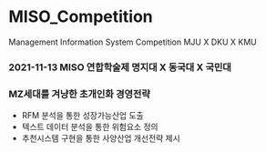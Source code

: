 # MISO_Competition
Management Information System Competition MJU X DKU X KMU

### 2021-11-13 MISO 연합학술제  명지대 X 동국대 X 국민대

### MZ세대를 겨냥한 초개인화 경영전략
- RFM 분석을 통한 성장가능산업 도출
- 텍스트 데이터 분석을 통한 위험요소 정의
- 추천시스템 구현을 통한 사양산업 개선전략 제시
